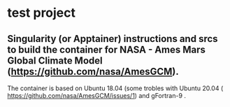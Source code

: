 # test project

## Singularity (or Apptainer) instructions and srcs to build the container for NASA - Ames Mars Global Climate Model (https://github.com/nasa/AmesGCM).
The container is based on Ubuntu 18.04 (some trobles with Ubuntu 20.04 ( https://github.com/nasa/AmesGCM/issues/1) and gFortran-9 . 
